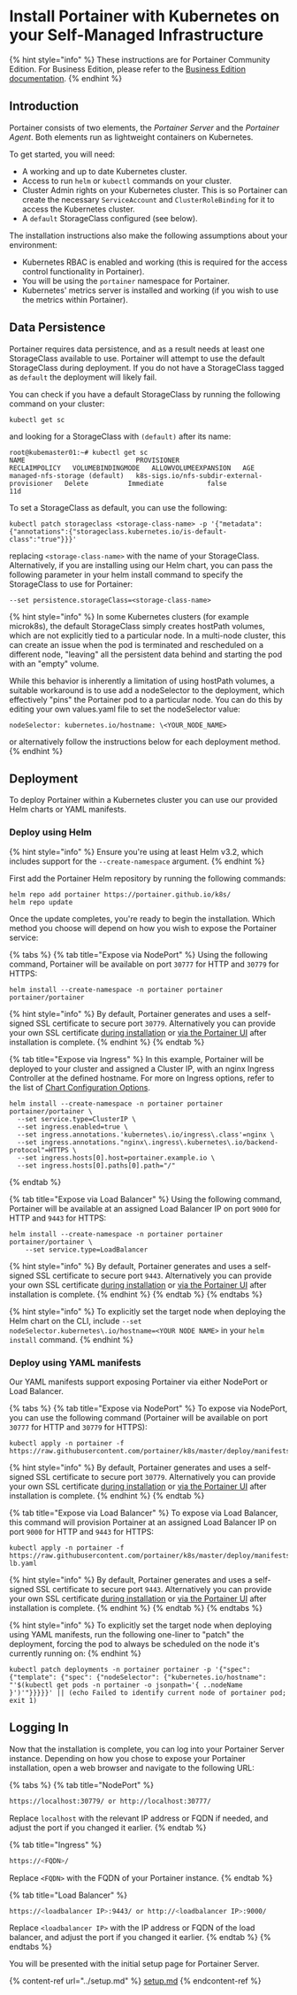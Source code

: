 # Install Portainer with Kubernetes on your Self-Managed Infrastructure

{% hint style="info" %}
These instructions are for Portainer Community Edition. For Business Edition, please refer to the [Business Edition documentation](https://docs.portainer.io/v/be-2.7/).
{% endhint %}

## Introduction

Portainer consists of two elements, the _Portainer Server_ and the _Portainer Agent_. Both elements run as lightweight containers on Kubernetes.

To get started, you will need:

* A working and up to date Kubernetes cluster.
* Access to run `helm` or `kubectl` commands on your cluster.
* Cluster Admin rights on your Kubernetes cluster. This is so Portainer can create the necessary `ServiceAccount` and `ClusterRoleBinding` for it to access the Kubernetes cluster.
* A `default` StorageClass configured (see below).

The installation instructions also make the following assumptions about your environment:

* Kubernetes RBAC is enabled and working (this is required for the access control functionality in Portainer).
* You will be using the `portainer` namespace for Portainer.
* Kubernetes' metrics server is installed and working (if you wish to use the metrics within Portainer).

## Data Persistence

Portainer requires data persistence, and as a result needs at least one StorageClass available to use. Portainer will attempt to use the default StorageClass during deployment. If you do not have a StorageClass tagged as `default` the deployment will likely fail.

You can check if you have a default StorageClass by running the following command on your cluster:

```
kubectl get sc
```

and looking for a StorageClass with `(default)` after its name:

```
root@kubemaster01:~# kubectl get sc
NAME                            PROVISIONER                                   RECLAIMPOLICY   VOLUMEBINDINGMODE   ALLOWVOLUMEEXPANSION   AGE
managed-nfs-storage (default)   k8s-sigs.io/nfs-subdir-external-provisioner   Delete          Immediate           false                  11d
```

To set a StorageClass as default, you can use the following:

```
kubectl patch storageclass <storage-class-name> -p '{"metadata": {"annotations":{"storageclass.kubernetes.io/is-default-class":"true"}}}'
```

replacing `<storage-class-name>` with the name of your StorageClass. Alternatively, if you are installing using our Helm chart, you can pass the following parameter in your helm install command to specify the StorageClass to use for Portainer:

```
--set persistence.storageClass=<storage-class-name>
```

{% hint style="info" %}
In some Kubernetes clusters (for example microk8s), the default StorageClass simply creates hostPath volumes, which are not explicitly tied to a particular node. In a multi-node cluster, this can create an issue when the pod is terminated and rescheduled on a different node, "leaving" all the persistent data behind and starting the pod with an "empty" volume.

While this behavior is inherently a limitation of using hostPath volumes, a suitable workaround is to use add a nodeSelector to the deployment, which effectively "pins" the Portainer pod to a particular node. You can do this by editing your own values.yaml file to set the nodeSelector value:

`nodeSelector: kubernetes.io/hostname: \<YOUR_NODE_NAME>`

or alternatively follow the instructions below for each deployment method.
{% endhint %}

## Deployment

To deploy Portainer within a Kubernetes cluster you can use our provided Helm charts or YAML manifests.

### Deploy using Helm

{% hint style="info" %}
Ensure you're using at least Helm v3.2, which includes support for the `--create-namespace` argument.
{% endhint %}

First add the Portainer Helm repository by running the following commands:

```
helm repo add portainer https://portainer.github.io/k8s/
helm repo update
```

Once the update completes, you're ready to begin the installation. Which method you choose will depend on how you wish to expose the Portainer service:

{% tabs %}
{% tab title="Expose via NodePort" %}
Using the following command, Portainer will be available on port `30777` for HTTP and `30779` for HTTPS:

```
helm install --create-namespace -n portainer portainer portainer/portainer
```

{% hint style="info" %}
By default, Portainer generates and uses a self-signed SSL certificate to secure port `30779`. Alternatively you can provide your own SSL certificate [during installation](https://app.gitbook.com/advanced/ssl#kubernetes) or [via the Portainer UI](https://app.gitbook.com/admin/settings#ssl-certificate) after installation is complete.
{% endhint %}
{% endtab %}

{% tab title="Expose via Ingress" %}
In this example, Portainer will be deployed to your cluster and assigned a Cluster IP, with an nginx Ingress Controller at the defined hostname. For more on Ingress options, refer to the list of [Chart Configuration Options](../../../../advanced/helm-chart-configuration-options.md).

```
helm install --create-namespace -n portainer portainer portainer/portainer \
  --set service.type=ClusterIP \
  --set ingress.enabled=true \
  --set ingress.annotations.'kubernetes\.io/ingress\.class'=nginx \
  --set ingress.annotations."nginx\.ingress\.kubernetes\.io/backend-protocol"=HTTPS \
  --set ingress.hosts[0].host=portainer.example.io \
  --set ingress.hosts[0].paths[0].path="/"
```
{% endtab %}

{% tab title="Expose via Load Balancer" %}
Using the following command, Portainer will be available at an assigned Load Balancer IP on port `9000` for HTTP and `9443` for HTTPS:

```
helm install --create-namespace -n portainer portainer portainer/portainer \
    --set service.type=LoadBalancer
```

{% hint style="info" %}
By default, Portainer generates and uses a self-signed SSL certificate to secure port `9443`. Alternatively you can provide your own SSL certificate [during installation](https://app.gitbook.com/advanced/ssl#kubernetes) or [via the Portainer UI](https://app.gitbook.com/admin/settings#ssl-certificate) after installation is complete.
{% endhint %}
{% endtab %}
{% endtabs %}

{% hint style="info" %}
To explicitly set the target node when deploying the Helm chart on the CLI, include `--set nodeSelector.kubernetes\.io/hostname=<YOUR NODE NAME>` in your `helm install` command.
{% endhint %}

### Deploy using YAML manifests

Our YAML manifests support exposing Portainer via either NodePort or Load Balancer.

{% tabs %}
{% tab title="Expose via NodePort" %}
To expose via NodePort, you can use the following command (Portainer will be available on port `30777`  for HTTP and `30779` for  HTTPS):

```
kubectl apply -n portainer -f https://raw.githubusercontent.com/portainer/k8s/master/deploy/manifests/portainer/portainer.yaml
```

{% hint style="info" %}
By default, Portainer generates and uses a self-signed SSL certificate to secure port `30779`. Alternatively you can provide your own SSL certificate [during installation](../../../../advanced/ssl.md#kubernetes) or [via the Portainer UI](../../../../admin/settings/#ssl-certificate) after installation is complete.
{% endhint %}
{% endtab %}

{% tab title="Expose via Load Balancer" %}
To expose via Load Balancer, this command will provision Portainer at an assigned Load Balancer IP on port `9000` for HTTP and `9443` for HTTPS:

```
kubectl apply -n portainer -f https://raw.githubusercontent.com/portainer/k8s/master/deploy/manifests/portainer/portainer-lb.yaml
```

{% hint style="info" %}
By default, Portainer generates and uses a self-signed SSL certificate to secure port `9443`. Alternatively you can provide your own SSL certificate [during installation](../../../../advanced/ssl.md#kubernetes) or [via the Portainer UI](../../../../admin/settings/#ssl-certificate) after installation is complete.
{% endhint %}
{% endtab %}
{% endtabs %}

{% hint style="info" %}
To explicitly set the target node when deploying using YAML manifests, run the following one-liner to "patch" the deployment, forcing the pod to always be scheduled on the node it's currently running on:
{% endhint %}

```
kubectl patch deployments -n portainer portainer -p '{"spec": {"template": {"spec": {"nodeSelector": {"kubernetes.io/hostname": "'$(kubectl get pods -n portainer -o jsonpath='{ ..nodeName }')'"}}}}}' || (echo Failed to identify current node of portainer pod; exit 1)
```

## Logging In

Now that the installation is complete, you can log into your Portainer Server instance. Depending on how you chose to expose your Portainer installation, open a web browser and navigate to the following URL:

{% tabs %}
{% tab title="NodePort" %}
```bash
https://localhost:30779/ or http://localhost:30777/
```

Replace `localhost` with the relevant IP address or FQDN if needed, and adjust the port if you changed it earlier.
{% endtab %}

{% tab title="Ingress" %}
```bash
https://<FQDN>/
```

Replace `<FQDN>` with the FQDN of your Portainer instance.
{% endtab %}

{% tab title="Load Balancer" %}
```bash
https://<loadbalancer IP>:9443/ or http://<loadbalancer IP>:9000/
```

Replace `<loadbalancer IP>` with the IP address or FQDN of the load balancer, and adjust the port if you changed it earlier.
{% endtab %}
{% endtabs %}

You will be presented with the initial setup page for Portainer Server.

{% content-ref url="../setup.md" %}
[setup.md](../setup.md)
{% endcontent-ref %}
